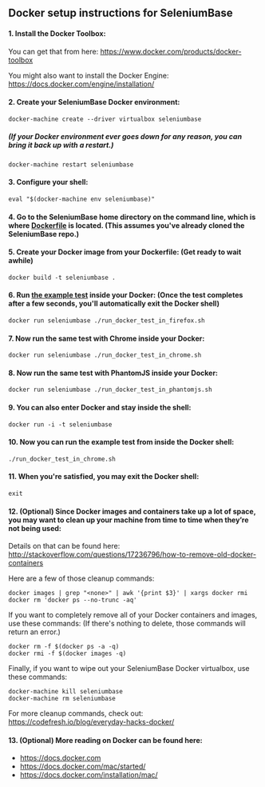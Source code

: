 ## Docker setup instructions for SeleniumBase

#### 1. Install the Docker Toolbox:

You can get that from here:
https://www.docker.com/products/docker-toolbox

You might also want to install the Docker Engine:
https://docs.docker.com/engine/installation/

#### 2. Create your SeleniumBase Docker environment:

    docker-machine create --driver virtualbox seleniumbase

##### (If your Docker environment ever goes down for any reason, you can bring it back up with a restart.)

    docker-machine restart seleniumbase

#### 3. Configure your shell:

    eval "$(docker-machine env seleniumbase)"

#### 4. Go to the SeleniumBase home directory on the command line, which is where [Dockerfile](https://github.com/seleniumbase/SeleniumBase/blob/master/Dockerfile) is located. (This assumes you've already cloned the SeleniumBase repo.)

#### 5. Create your Docker image from your Dockerfile: (Get ready to wait awhile)

    docker build -t seleniumbase .

#### 6. Run [the example test](https://github.com/seleniumbase/SeleniumBase/blob/master/examples/my_first_test.py) inside your Docker: (Once the test completes after a few seconds, you'll automatically exit the Docker shell)

    docker run seleniumbase ./run_docker_test_in_firefox.sh

#### 7. Now run the same test with Chrome inside your Docker:

    docker run seleniumbase ./run_docker_test_in_chrome.sh

#### 8. Now run the same test with PhantomJS inside your Docker:

    docker run seleniumbase ./run_docker_test_in_phantomjs.sh

#### 9. You can also enter Docker and stay inside the shell:

    docker run -i -t seleniumbase

#### 10. Now you can run the example test from inside the Docker shell:

    ./run_docker_test_in_chrome.sh

#### 11. When you're satisfied, you may exit the Docker shell:

    exit

#### 12. (Optional) Since Docker images and containers take up a lot of space, you may want to clean up your machine from time to time when they’re not being used:

Details on that can be found here:
http://stackoverflow.com/questions/17236796/how-to-remove-old-docker-containers

Here are a few of those cleanup commands:

    docker images | grep "<none>" | awk '{print $3}' | xargs docker rmi
    docker rm 'docker ps --no-trunc -aq'

If you want to completely remove all of your Docker containers and images, use these commands: (If there's nothing to delete, those commands will return an error.)

    docker rm -f $(docker ps -a -q)
    docker rmi -f $(docker images -q)

Finally, if you want to wipe out your SeleniumBase Docker virtualbox, use these commands:

    docker-machine kill seleniumbase
    docker-machine rm seleniumbase

For more cleanup commands, check out:
https://codefresh.io/blog/everyday-hacks-docker/

#### 13. (Optional) More reading on Docker can be found here:
* https://docs.docker.com
* https://docs.docker.com/mac/started/
* https://docs.docker.com/installation/mac/
